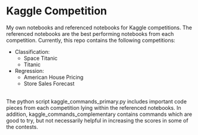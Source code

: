 # Kaggle Competition
My own notebooks and referenced notebooks for Kaggle competitions. The referenced notebooks are the best performing notebooks from each competition. Currently, 
this repo contains the following competitions:
* Classification:
    * Space Titanic
    * Titanic
* Regression:
    * American House Pricing
    * Store Sales Forecast 
<br>
The python script kaggle_commands_primary.py includes important code pieces from each competition lying within the referenced notebooks. In addition, 
kaggle_commands_complementary contains commands which are good to try, but not necessarily helpful in increasing the scores in some of the contests.

